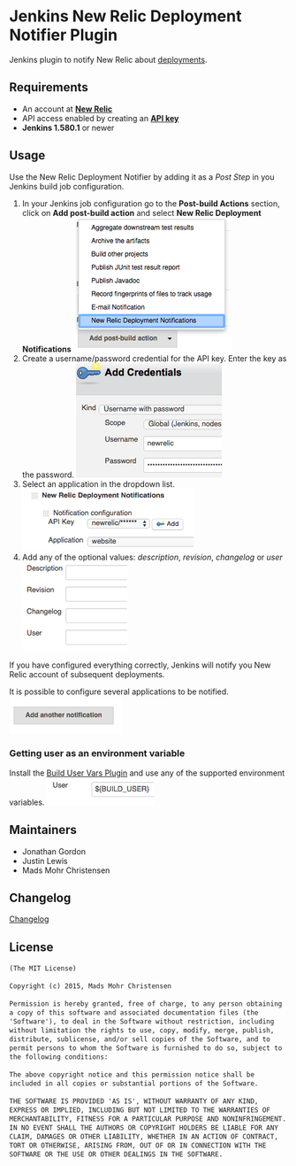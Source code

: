 Jenkins New Relic Deployment Notifier Plugin
============================================

Jenkins plugin to notify New Relic about [deployments][].

## Requirements

* An account at **[New Relic][]**
* API access enabled by creating an **[API key][]**
* **Jenkins 1.580.1** or newer

## Usage

Use the New Relic Deployment Notifier by adding it as a *Post Step* in
you Jenkins build job configuration.

1.  In your Jenkins job configuration go to the **Post-build Actions**
    section, click on **Add post-build action** and select **New Relic
    Deployment Notifications**
    ![](docs/images/postbuild.png)
2.  Create a username/password credential for the API key. Enter the
    key as the password.
    ![](docs/images/credential.png)
3.  Select an application in the dropdown list.
    ![](docs/images/validcredential.png)
4.  Add any of the optional values: *description*, *revision*,
    *changelog* or *user*
    ![](docs/images/optional.png)

If you have configured everything correctly, Jenkins will notify you New
Relic account of subsequent deployments.

It is possible to configure several applications to be notified.
![](docs/images/addnotification.png)

### Getting user as an environment variable

Install the [Build User Vars
Plugin](https://wiki.jenkins.io/display/JENKINS/Build+User+Vars+Plugin)
and use any of the supported environment variables.
![](docs/images/user.png)

## Maintainers

* Jonathan Gordon
* Justin Lewis
* Mads Mohr Christensen

## Changelog

[Changelog](CHANGELOG.md)

## License

	(The MIT License)

	Copyright (c) 2015, Mads Mohr Christensen

	Permission is hereby granted, free of charge, to any person obtaining
	a copy of this software and associated documentation files (the
	'Software'), to deal in the Software without restriction, including
	without limitation the rights to use, copy, modify, merge, publish,
	distribute, sublicense, and/or sell copies of the Software, and to
	permit persons to whom the Software is furnished to do so, subject to
	the following conditions:

	The above copyright notice and this permission notice shall be
	included in all copies or substantial portions of the Software.

	THE SOFTWARE IS PROVIDED 'AS IS', WITHOUT WARRANTY OF ANY KIND,
	EXPRESS OR IMPLIED, INCLUDING BUT NOT LIMITED TO THE WARRANTIES OF
	MERCHANTABILITY, FITNESS FOR A PARTICULAR PURPOSE AND NONINFRINGEMENT.
	IN NO EVENT SHALL THE AUTHORS OR COPYRIGHT HOLDERS BE LIABLE FOR ANY
	CLAIM, DAMAGES OR OTHER LIABILITY, WHETHER IN AN ACTION OF CONTRACT,
	TORT OR OTHERWISE, ARISING FROM, OUT OF OR IN CONNECTION WITH THE
	SOFTWARE OR THE USE OR OTHER DEALINGS IN THE SOFTWARE.

[deployments]: https://docs.newrelic.com/docs/change-tracking/change-tracking-view-analyze/
[New Relic]: http://newrelic.com/
[API key]: https://docs.newrelic.com/docs/apis/intro-apis/new-relic-api-keys/
